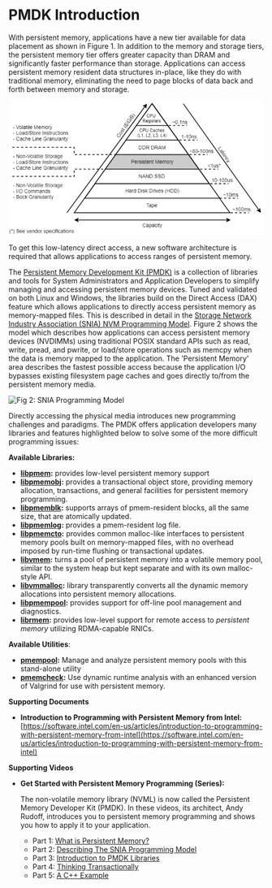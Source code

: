 # PMDK Introduction

With persistent memory, applications have a new tier available for data placement as shown in Figure 1. In addition to the memory and storage tiers, the persistent memory tier offers greater capacity than DRAM and significantly faster performance than storage. Applications can access persistent memory resident data structures in-place, like they do with traditional memory, eliminating the need to page blocks of data back and forth between memory and storage.

![](../.gitbook/assets/pmem_storage_pyramid.jpg)

To get this low-latency direct access, a new software architecture is required that allows applications to access ranges of persistent memory.

The [Persistent Memory Development Kit \(PMDK\)](http://pmem.io/pmdk) is a collection of libraries and tools for System Administrators and Application Developers to simplify managing and accessing persistent memory devices. Tuned and validated on both Linux and Windows, the libraries build on the Direct Access \(DAX\) feature which allows applications to directly access persistent memory as memory-mapped files. This is described in detail in the [Storage Network Industry Association \(SNIA\) NVM Programming Model](https://www.snia.org/sites/default/files/technical_work/final/NVMProgrammingModel_v1.2.pdf). Figure 2 shows the model which describes how applications can access persistent memory devices \(NVDIMMs\) using traditional POSIX standard APIs such as read, write, pread, and pwrite, or load/store operations such as memcpy when the data is memory mapped to the application. The 'Persistent Memory' area describes the fastest possible access because the application I/O bypasses existing filesystem page caches and goes directly to/from the persistent memory media.

![Fig 2: SNIA Programming Model](https://github.com/pmem/docs/tree/f786ed7c6b0ae701f299a839c07ef9a35a7d3f4f/.gitbook/assets/snia_programming_model.png)

Directly accessing the physical media introduces new programming challenges and paradigms. The PMDK offers application developers many libraries and features highlighted below to solve some of the more difficult programming issues:

**Available Libraries:**

* [**libpmem**](http://pmem.io/pmdk/libpmem/)**:**  provides low-level persistent memory support
* [**libpmemobj**](http://pmem.io/pmdk/libpmemobj/)**:**  provides a transactional object store, providing memory allocation, transactions, and general facilities for persistent memory programming.
* [**libpmemblk**](http://pmem.io/pmdk/libpmemblk/)**:**  supports arrays of pmem-resident blocks, all the same size, that are atomically updated.
* [**libpmemlog**](http://pmem.io/pmdk/libpmemlog/)**:**  provides a pmem-resident log file.
* [**libpmemcto**](http://pmem.io/pmdk/libpmemcto/)**:**  provides common malloc-like interfaces to persistent memory pools built on memory-mapped files, with no overhead imposed by run-time flushing or transactional updates.
* [**libvmem**](http://pmem.io/pmdk/libvmem/)**:**  turns a pool of persistent memory into a volatile memory pool, similar to the system heap but kept separate and with its own malloc-style API.
* [**libvmmalloc**](http://pmem.io/pmdk/libvmmalloc/)**:**  library transparently converts all the dynamic memory allocations into persistent memory allocations.
* [**libpmempool**](http://pmem.io/pmdk/libpmempool/)**:**  provides support for off-line pool management and diagnostics.
* [**librmem**](http://pmem.io/pmdk/librpmem/)**:**  provides low-level support for remote access to _persistent memory_ utilizing RDMA-capable RNICs.

**Available Utilities**:

* [**pmempool**](http://pmem.io/pmdk/pmempool/)**:** Manage and analyze persistent memory pools with this stand-alone utility
* [**pmemcheck**](http://pmem.io/2015/07/17/pmemcheck-basic.html)**:** Use dynamic runtime analysis with an enhanced version of Valgrind for use with persistent memory.

**Supporting Documents**

* **Introduction to Programming with Persistent Memory from Intel:** [https://software.intel.com/en-us/articles/introduction-to-programming-with-persistent-memory-from-intel](https://software.intel.com/en-us/articles/introduction-to-programming-with-persistent-memory-from-intel)

**Supporting Videos**

* **Get Started with Persistent Memory Programming \(Series\):**

  The non-volatile memory library \(NVML\) is now called the Persistent Memory Developer Kit \(PMDK\). In these videos, its architect, Andy Rudoff, introduces you to persistent memory programming and shows you how to apply it to your application.

  * Part 1: [What is Persistent Memory?](https://software.intel.com/en-us/persistent-memory/get-started/series)
  * Part 2: [Describing The SNIA Programming Model](https://software.intel.com/en-us/videos/the-nvm-programming-model-persistent-memory-programming-series)
  * Part 3: [Introduction to PMDK Libraries](https://software.intel.com/en-us/videos/intro-to-the-nvm-libraries-persistent-memory-programming-series)
  * Part 4: [Thinking Transactionally](https://software.intel.com/en-us/videos/thinking-transactionally-persistent-memory-programming-series)
  * Part 5: [A C++ Example](https://software.intel.com/en-us/videos/a-c-example-persistent-memory-programming-series)

